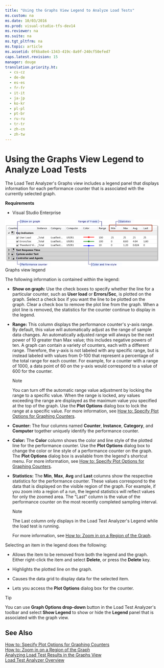 ```yaml
---
title: "Using the Graphs View Legend to Analyze Load Tests"
ms.custom: na
ms.date: 10/03/2016
ms.prod: visual-studio-tfs-dev14
ms.reviewer: na
ms.suite: na
ms.tgt_pltfrm: na
ms.topic: article
ms.assetid: 0f6ba8e4-1343-419c-8a9f-240cf50efed7
caps.latest.revision: 15
manager: douge
translation.priority.ht: 
  - cs-cz
  - de-de
  - es-es
  - fr-fr
  - it-it
  - ja-jp
  - ko-kr
  - pl-pl
  - pt-br
  - ru-ru
  - tr-tr
  - zh-cn
  - zh-tw
---
```

# Using the Graphs View Legend to Analyze Load Tests
The Load Test Analyzer's Graphs view includes a legend panel that displays information for each performance counter that is associated with the currently selected graph.  
  
 **Requirements**  
  
-   Visual Studio Enterprise  
  
 ![Graphs view legend](../dv_TeamTestALM/media/Load_ViewLegend.png "Load_ViewLegend")  
Graphs view legend  
  
 The following information is contained within the legend:  
  
-   **Show on graph:** Use the check boxes to specify whether the line for a particular counter, such as **User load** or **Errors/Sec**, is plotted on the graph. Select a check box if you want the line to be plotted on the graph. Clear a check box to remove the plot line from the graph. When a plot line is removed, the statistics for the counter continue to display in the legend.  
  
-   **Range:** This column displays the performance counter's y-axis range. By default, this value will automatically adjust as the range of sample data changes. An automatically adjusted range will always be the next power of 10 greater than Max value; this includes negative powers of ten. A graph can contain a variety of counters, each with a different range. Therefore, the y-axis is not labeled with any specific range, but is instead labeled with values from 0-100 that represent a percentage of the total range for each counter. For example, for a counter with a range of 1000, a data point of 60 on the y-axis would correspond to a value of 600 for the counter.  
  
    > [!NOTE]
    >  You can turn off the automatic range value adjustment by locking the range to a specific value. When the range is locked, any values exceeding the range are displayed as the maximum value you specified at the top of the graph. Use the **Plot Options** dialog box to lock the range at a specific value. For more information, see [How to: Specify Plot Options for Graphing Counters](../dv_TeamTestALM/How-to--Specify-Plot-Options-for-Graphing-Counters.md).  
  
-   **Counter:** The four columns named **Counter**, **Instance**, **Category**, and **Computer** together uniquely identify the performance counter.  
  
-   **Color:** The **Color** column shows the color and line style of the plotted line for the performance counter. Use the **Plot Options** dialog box to change the color or line style of a performance counter on the graph. The **Plot Options** dialog box is available from the legend's shortcut menu. For more information, see [How to: Specify Plot Options for Graphing Counters](../dv_TeamTestALM/How-to--Specify-Plot-Options-for-Graphing-Counters.md).  
  
-   **Statistics:** The **Min**, **Max**, **Avg** and **Last** columns show the respective statistics for the performance counter. These values correspond to the data that is displayed on the visible region of the graph. For example, if you zoom into a region of a run, the legend statistics will reflect values for only the zoomed area. The "Last" column is the value of the performance counter on the most recently completed sampling interval.  
  
    > [!NOTE]
    >  The Last column only displays in the Load Test Analyzer's Legend while the load test is running.  
  
     For more information, see [How to: Zoom in on a Region of the Graph](../dv_TeamTestALM/How-to--Zoom-in-on-a-Region-of-the-Graph-in-Load-Test-Results.md).  
  
 Selecting an item in the legend does the following:  
  
-   Allows the item to be removed from both the legend and the graph. Either  right-click the item and select **Delete**, or press the **Delete** key.  
  
-   Highlights the plotted line on the graph.  
  
-   Causes the data grid to display data for the selected item.  
  
-   Lets you access the **Plot Options** dialog box for the counter.  
  
> [!TIP]
>  You can use **Graph Options drop-down** button in the Load Test Analyzer's toolbar and select **Show Legend** to show or hide the **Legend** panel that is associated with the graph view.  
  
## See Also  
 [How to: Specify Plot Options for Graphing Counters](../dv_TeamTestALM/How-to--Specify-Plot-Options-for-Graphing-Counters.md)   
 [How to: Zoom in on a Region of the Graph](../dv_TeamTestALM/How-to--Zoom-in-on-a-Region-of-the-Graph-in-Load-Test-Results.md)   
 [Analyzing Load Test Results in the Graphs View](../dv_TeamTestALM/Analyzing-Load-Test-Results-in-the-Graphs-View-of-the-Load-Test-Analyzer.md)   
 [Load Test Analyzer Overview](../dv_TeamTestALM/Load-Test-Analyzer-Overview.md)